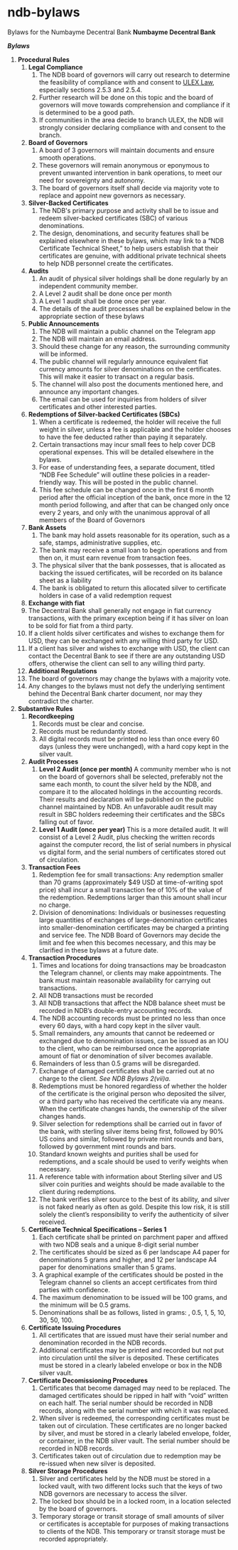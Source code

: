 # ndb-bylaws
Bylaws for the Numbayme Decentral Bank
﻿****Numbayme Decentral Bank****

***Bylaws***

1. **Procedural Rules**
   1. **Legal Compliance** 
      1. The NDB board of governors will carry out research to determine the feasibility of compliance with and consent to [ULEX Law](https://github.com/ulex-opensource/Ulex), especially sections 2.5.3 and 2.5.4.
      1. Further research will be done on this topic and the board of governors will move towards comprehension and compliance if it is determined to be a good path.
      1. If communities in the area decide to branch ULEX, the NDB will strongly consider declaring compliance with and consent to the branch.
   4. **Board of Governors** 
      1. A board of 3 governors will maintain documents and ensure smooth operations.
      1. These governors will remain anonymous or eponymous to prevent unwanted intervention in bank operations, to meet our need for sovereignty and autonomy.
      1. The board of governors itself shall decide via majority vote to replace and appoint new governors as necessary.
   5. **Silver-Backed Certificates**
      1. The NDB's primary purpose and activity shall be to issue and redeem silver-backed certificates (SBC) of various denominations.
      1. The design, denominations, and security features shall be explained elsewhere in these bylaws, which may link to a “NDB Certificate Technical Sheet,”  to help users establish that their certificates are genuine, with additional private technical sheets to help NDB personnel create the certificates.
   6. **Audits**
      1. An audit of physical silver holdings shall be done regularly by an independent community member.
      1. A Level 2 audit shall be done once per month
      1. A Level 1 audit shall be done once per year.
      1. The details of the audit processes shall be explained below in the appropriate section of these bylaws
   7. **Public Announcements**
      1. The NDB will maintain a public channel on the Telegram app
      1. The NDB will maintain an email address.
      1. Should these change for any reason, the surrounding community will be informed.
      1. The public channel will regularly announce equivalent fiat currency amounts for silver denominations on the certificates. This will make it easier to transact on a regular basis.
      1. The channel will also post the documents mentioned here, and announce any important changes.
      1. The email can be used for inquiries from holders of silver certificates and other interested parties.
   8. **Redemptions of Silver-backed Certificates (SBCs)**  
      1. When a certificate is redeemed, the holder will receive the full weight in silver, unless a fee is applicable and the holder chooses to have the fee deducted rather than paying it separately.
      1. Certain transactions may incur small fees to help cover DCB operational expenses. This will be detailed elsewhere in the bylaws.
      1. For ease of understanding fees, a separate document, titled “NDB Fee Schedule” will outline these policies in a reader-friendly way. This will be posted in the public channel.
      1. This fee schedule can be changed once in the first 6 month period after the official inception of the bank, once more in the 12 month period following, and after that can be changed only once every 2 years, and only with the unanimous approval of all members of the Board of Governors
   9. **Bank Assets**
      1. The bank may hold assets reasonable for its operation, such as a safe, stamps, administrative supplies, etc.
      1. The bank may receive a small loan to begin operations and from then on, it must earn revenue from transaction fees.
      1. The physical silver that the bank possesses, that is allocated as backing the issued certificates, will be recorded on its balance sheet as a liability
      1. The bank is obligated to return this allocated silver to certificate holders in case of a valid redemption request
   10. **Exchange with fiat**
      1. The Decentral Bank shall generally not engage in fiat currency transactions, with the primary exception being if it has silver on loan to be sold for fiat from a third party.
      1. If a client holds silver certificates and wishes to exchange them for USD, they can be exchanged with any willing third party for USD.
      1. If a client has silver and wishes to exchange with USD, the client can contact the Decentral Bank to see if there are any outstanding USD offers, otherwise the client can sell to any willing third party.
   11. **Additional Regulations**
      1. The board of governors may change the bylaws with a majority vote.
      1. Any changes to the bylaws must not defy the underlying sentiment behind the Decentral Bank charter document, nor may they contradict the charter.
1. **Substantive Rules**
   1. **Recordkeeping**
      1. Records must be clear and concise.
      1. Records must be redundantly stored.
      1. All digital records must be printed no less than once every 60 days (unless they were unchanged), with a hard copy kept in the silver vault.
   1. **Audit Processes**
      1. **Level 2 Audit (once per month)** A community member who is not on the board of governors shall be selected, preferably not the same each month, to count the silver held by the NDB, and compare it to the allocated holdings in the accounting records. Their results and declaration will be published on the public channel maintained by NDB. An unfavorable audit result may result in SBC holders redeeming their certificates and the SBCs falling out of favor.
      1. **Level 1 Audit (once per year)** This is a more detailed audit. It will consist of a Level 2 Audit, plus checking the written records against the computer record, the list of serial numbers in physical vs digital form, and the serial numbers of certificates stored out of circulation.
   1. **Transaction Fees**
      1. Redemption fee for small transactions: Any redemption smaller than 70 grams (approximately $49 USD at time-of-writing spot price) shall incur a small transaction fee of 10% of the value of the redemption. Redemptions larger than this amount shall incur no charge.
      1. Division of denominations: Individuals or businesses requesting large quantities of exchanges of large-denomination certificates into smaller-denomination certificates may be charged a printing and service fee. The NDB Board of Governors may decide the limit and fee when this becomes necessary, and this may be clarified in these bylaws at a future date.
   1. **Transaction Procedures**
      1. Times and locations for doing transactions may be broadcaston the Telegram channel, or clients may make appointments. The bank must maintain reasonable availability for carrying out transactions.
      1. All NDB transactions must be recorded
      1. All NDB transactions that affect the NDB balance sheet must be recorded in NDB’s double-entry accounting records.
      1. The NDB accounting records must be printed no less than once every 60 days, with a hard copy kept in the silver vault.
      1. Small remainders, any amounts that cannot be redeemed or exchanged due to denomination issues, can be issued as an IOU to the client, who can be reimbursed once the appropriate amount of fiat or denomination of silver becomes available.
      1. Remainders of less than 0.5 grams will be disregarded.
      1. Exchange of damaged certificates shall be carried out at no charge to the client. *See NDB Bylaws 2(vii)a.*
      1. Redemptions must be honored regardless of whether the holder of the certificate is the original person who deposited the silver, or a third party who has received the certificate via any means. When the certificate changes hands, the ownership of the silver changes hands.
      1. Silver selection for redemptions shall be carried out in favor of the bank, with sterling silver items being first, followed by 90% US coins and similar, followed by private mint rounds and bars, followed by government mint rounds and bars.
      1. Standard known weights and purities shall be used for redemptions, and a scale should be used to verify weights when necessary.  
      1. A reference table with information about Sterling silver and US silver coin purities and weights should be made available to the client during redemptions.
      1. The bank verifies silver source to the best of its ability, and silver is not faked nearly as often as gold. Despite this low risk, it is still solely the client’s responsibility to verify the authenticity of silver received.
   1. **Certificate Technical Specifications – Series 1**
      1. Each certificate shall be printed on parchment paper and affixed with two NDB seals and a unique 8-digit serial number
      1. The certificates should be sized as 6 per landscape A4 paper for denominations 5 grams and higher, and 12 per landscape A4 paper for denominations smaller than 5 grams.
      1. A graphical example of the certificates should be posted in the Telegram channel so clients an accept certificates from third parties with confidence.
      1. The maximum denomination to be issued will be 100 grams, and the minimum will be 0.5 grams.
      1. Denominations shall be as follows, listed in grams: , 0.5, 1, 5, 10, 30, 50, 100.
   1. **Certificate Issuing Procedures**
      1. All certificates that are issued must have their serial number and denomination recorded in the NDB records.
      1. Additional certificates may be printed and recorded but not put into circulation until the silver is deposited. These certificates must be stored in a clearly labeled envelope or box in the NDB silver vault.
   1. **Certificate Decomissioning Procedures**
      1. Certificates that become damaged may need to be replaced. The damaged certificates should be ripped in half with “void” written on each half. The serial number should be recorded in NDB records, along with the serial number with which it was replaced.
      1. When silver is redeemed, the corresponding certificates must be taken out of circulation. These certificates are no longer backed by silver, and must be stored in a clearly labeled envelope, folder, or container, in the NDB silver vault. The serial number should be recorded in NDB records.
      1. Certificates taken out of circulation due to redemption may be re-issued when new silver is deposited.
   1. **Silver Storage Procedures**
      1. Silver and certificates held by the NDB must be stored in a locked vault, with two different locks such that the keys of two NDB governors are necessary to access the silver.
      1. The locked box should be in a locked room, in a location selected by the board of governors.
      1. Temporary storage or transit storage of small amounts of silver or certificates is acceptable for purposes of making transactions to clients of the NDB. This temporary or transit storage must be recorded appropriately.






